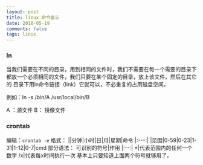 ```yaml
---
layout: post
title: linux 命令备忘
date: 2018-05-19
comments: false
tags: linux
---
```


### ln
当我们需要在不同的目录，用到相同的文件时，我们不需要在每一个需要的目录下都放一个必须相同的文件，我们只要在某个固定的目录，放上该文件，然后在其它的 目录下用ln命令链接（link）它就可以，不必重复的占用磁盘空间。

例如：ln -s /bin/A  /usr/local/bin/B

A ：源文件
B： 镜像文件

### crontab
编辑：`crontab -e`
格式：
||分钟|小时|日|月|星期|命令
|:---:|
|范围|0-59|0-23|1-31|1-12|0-7|cmd
部分语法：
可识别的符号|作用
|:--:|
*|代表范围内的任何一个数字
/x|代表每x时间执行一次
基本上只要知道上面两个符号就够用了。
